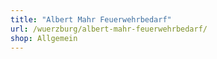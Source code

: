 ```yaml
---
title: "Albert Mahr Feuerwehrbedarf"
url: /wuerzburg/albert-mahr-feuerwehrbedarf/
shop: Allgemein
---
```

